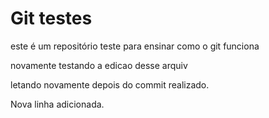# Git testes 


este é um repositório teste para ensinar como o git funciona




novamente testando a edicao desse arquiv



letando novamente depois do commit realizado.


Nova linha adicionada.
